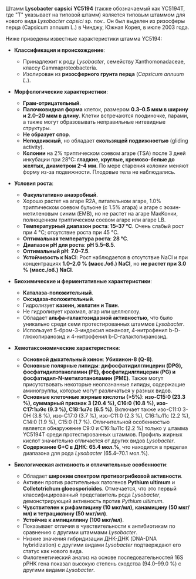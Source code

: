 Штамм **Lysobacter capsici YC5194** (также обозначаемый как YC5194T, где "T" указывает на типовой штамм) является типовым штаммом для нового вида *Lysobacter capsici* sp. nov.. Он был выделен из ризосферы перца (Capsicum annuum L.) в Чинджу, Южная Корея, в июле 2003 года.

Ниже приведены известные характеристики штамма YC5194:

*   **Классификация и происхождение**:
    *   Принадлежит к роду *Lysobacter*, семейству Xanthomonadaceae, классу Gammaproteobacteria.
    *   Изолирован из **ризосферного грунта перца** (*Capsicum annuum L.*).

*   **Морфологические характеристики**:
    *   **Грам-отрицательный**.
    *   **Палочковидная форма** клеток, размером **0.3–0.5 мкм в ширину и 2.0–20 мкм в длину**. Клетки встречаются поодиночке, парами, а также могут образовывать неправильные нитевидные структуры.
    *   **Не образует спор**.
    *   **Неподвижный**, но обладает **скользящей подвижностью** (gliding activity).
    *   **Колонии** на 2% триптическом соевом агаре (TSA) после 3 дней инкубации при 28°C: **гладкие, круглые, кремово-белые до желтых, диаметром 2–4 мм**. По мере старения колонии меняют форму из-за подвижности. Плодовые тела не наблюдались.

*   **Условия роста**:
    *   **Факультативно анаэробный**.
    *   Хорошо растет на агаре R2A, питательном агаре, 1.0% триптическом соевом бульоне (с 1.5% агара) и агаре с эозин-метиленовым синим (EMB), но не растет на агаре МакКонки, полноценном триптическом соевом агаре или агаре LB.
    *   **Температурный диапазон роста**: **15–37 °C**. Очень слабый рост при 4 °C; отсутствие роста при 45 °C.
    *   **Оптимальная температура роста**: **28 °C**.
    *   **Диапазон pH для роста**: **pH 5.5–8.5**.
    *   **Оптимальный pH**: **7.0–7.5**.
    *   **Устойчивость к NaCl**: Рост наблюдается в отсутствие NaCl и при концентрациях **1.0–2.0 % (масс./об.) NaCl**, но **не растет при 3.0 % (масс./об.) NaCl**.

*   **Биохимические и ферментативные характеристики**:
    *   **Каталаза-положительный**.
    *   **Оксидаза-положительный**.
    *   Гидролизует **казеин, желатин и Твин**.
    *   Не гидролизует крахмал, агар или целлюлозу.
    *   Обладает **альфа-галактозидазной активностью**, что было уникально среди семи протестированных штаммов *Lysobacter*.
    *   Использует 5-бром-3-индоксил нонаноат, 4-нитрофенил b-D-глюкопиранозид и 4-нитрофенил b-D-галактопиранозид.

*   **Хемотаксономические характеристики**:
    *   **Основной дыхательный хинон**: **Убихинон-8 (Q-8)**.
    *   **Основные полярные липиды**: **дифосфатидилглицерин (DPG), фосфатидилэтаноламин (PE), фосфатидилглицерин (PG) и фосфатидил-N-метилэтаноламин (PME)**. Также могут присутствовать некоторые неопознанные липиды, содержащие аминогруппы, которые могут различаться у разных видов.
    *   **Основные клеточные жирные кислоты (>5%)**: **изо-C15:0 (23.3 %), суммарный признак 3 (20.4 %), C16:0 (10.8 %), изо-C17:1ω9c (9.3 %), C18:1ω7c (6.5 %)**. Включает также изо-C11:0 3-OH (3.8 %), изо-C17:0 (3.7 %), изо-C11:0 (2.3 %), C16:1ω11c (2.2 %), C14:0 (1.9 %), C15:0 (1.7 %). Отличительной особенностью является обнаружение C9:0 и C16:1ω11c (2.2 %) только у штамма YC5194T среди протестированных штаммов. Профиль жирных кислот значительно отличается от других видов *Lysobacter*.
    *   **Содержание G+C в ДНК**: **65.4 мол.%**, что находится в пределах диапазона для рода *Lysobacter* (65.4–70.1 мол.%).

*   **Биологическая активность и отличительные особенности**:
    *   Обладает **широким спектром противогрибковой активности**.
    *   Активен против растительных патогенов **Pythium ultimum** и **Colletotrichum gloeosporioides**. Отмечается, что это первый классифицированный представитель рода *Lysobacter*, демонстрирующий активность против *Pythium ultimum*.
    *   **Чувствителен к рифампицину (10 мкг/мл), канамицину (50 мкг/мл) и тетрациклину (50 мкг/мл)**.
    *   **Устойчив к ампициллину (100 мкг/мл)**.
    *   Показывает отличия в чувствительности к антибиотикам по сравнению с другими штаммами *Lysobacter*.
    *   Низкие значения гибридизации ДНК-ДНК (DNA-DNA hybridization) с другими видами *Lysobacter* подтверждают его статус как нового вида.
    *   Филогенетический анализ на основе последовательностей 16S рРНК гена показал высокую степень сходства (94.0–99.0 %) с другими видами *Lysobacter*.